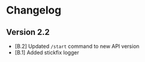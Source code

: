 # Changelog

## Version 2.2

- [B.2] Updated ``/start`` command to new API version
- [B.1] Added stickfix logger